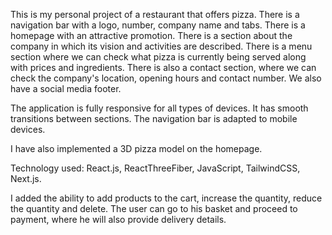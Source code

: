 This is my personal project of a restaurant that offers pizza. There is a navigation bar with a logo, number, company name and tabs. There is a homepage with an attractive promotion. There is a section about the company in which its vision and activities are described. There is a menu section where we can check what pizza is currently being served along with prices and ingredients. There is also a contact section, where we can check the company's location, opening hours and contact number. We also have a social media footer.

The application is fully responsive for all types of devices. It has smooth transitions between sections. The navigation bar is adapted to mobile devices.

I have also implemented a 3D pizza model on the homepage.

Technology used: React.js, ReactThreeFiber, JavaScript, TailwindCSS, Next.js.

I added the ability to add products to the cart, increase the quantity, reduce the quantity and delete. The user can go to his basket and proceed to payment, where he will also provide delivery details.